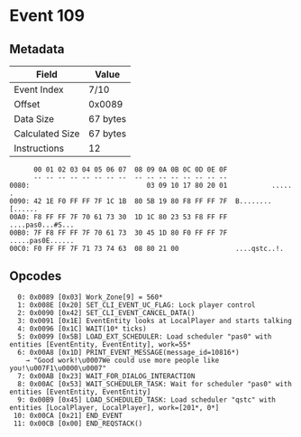 # Event 109

## Metadata

| Field           | Value    |
|-----------------|----------|
| Event Index     | 7/10     |
| Offset          | 0x0089   |
| Data Size       | 67 bytes |
| Calculated Size | 67 bytes |
| Instructions    | 12       |

```
      00 01 02 03 04 05 06 07  08 09 0A 0B 0C 0D 0E 0F
      -- -- -- -- -- -- -- --  -- -- -- -- -- -- -- --
0080:                             03 09 10 17 80 20 01           ..... .
0090: 42 1E F0 FF FF 7F 1C 1B  80 5B 19 80 F8 FF FF 7F  B........[......
00A0: F8 FF FF 7F 70 61 73 30  1D 1C 80 23 53 F8 FF FF  ....pas0...#S...
00B0: 7F F8 FF FF 7F 70 61 73  30 45 1D 80 F0 FF FF 7F  .....pas0E......
00C0: F0 FF FF 7F 71 73 74 63  08 80 21 00              ....qstc..!.    
```

## Opcodes

```
  0: 0x0089 [0x03] Work_Zone[9] = 560*
  1: 0x008E [0x20] SET_CLI_EVENT_UC_FLAG: Lock player control
  2: 0x0090 [0x42] SET_CLI_EVENT_CANCEL_DATA()
  3: 0x0091 [0x1E] EventEntity looks at LocalPlayer and starts talking
  4: 0x0096 [0x1C] WAIT(10* ticks)
  5: 0x0099 [0x5B] LOAD_EXT_SCHEDULER: Load scheduler "pas0" with entities [EventEntity, EventEntity], work=55*
  6: 0x00A8 [0x1D] PRINT_EVENT_MESSAGE(message_id=10816*)
    → "Good work!\u0007We could use more people like you!\u007F1\u0000\u0007"
  7: 0x00AB [0x23] WAIT_FOR_DIALOG_INTERACTION
  8: 0x00AC [0x53] WAIT_SCHEDULER_TASK: Wait for scheduler "pas0" with entities [EventEntity, EventEntity]
  9: 0x00B9 [0x45] LOAD_SCHEDULED_TASK: Load scheduler "qstc" with entities [LocalPlayer, LocalPlayer], work=[201*, 0*]
 10: 0x00CA [0x21] END_EVENT
 11: 0x00CB [0x00] END_REQSTACK()
```
